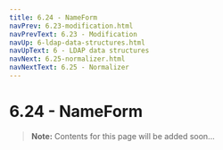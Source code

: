 ```yaml
---
title: 6.24 - NameForm
navPrev: 6.23-modification.html
navPrevText: 6.23 - Modification
navUp: 6-ldap-data-structures.html
navUpText: 6 - LDAP data structures
navNext: 6.25-normalizer.html
navNextText: 6.25 - Normalizer
---
```


# 6.24 - NameForm

>**Note:** Contents for this page will be added soon...
